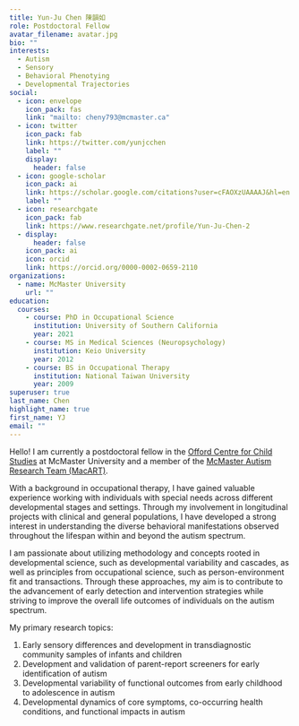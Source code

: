 ```yaml
---
title: Yun-Ju Chen 陳韻如
role: Postdoctoral Fellow
avatar_filename: avatar.jpg
bio: ""
interests:
  - Autism
  - Sensory
  - Behavioral Phenotying
  - Developmental Trajectories
social:
  - icon: envelope
    icon_pack: fas
    link: "mailto: cheny793@mcmaster.ca"
  - icon: twitter
    icon_pack: fab
    link: https://twitter.com/yunjcchen
    label: ""
    display:
      header: false
  - icon: google-scholar
    icon_pack: ai
    link: https://scholar.google.com/citations?user=cFAOXzUAAAAJ&hl=en
    label: ""
  - icon: researchgate
    icon_pack: fab
    link: https://www.researchgate.net/profile/Yun-Ju-Chen-2
  - display:
      header: false
    icon_pack: ai
    icon: orcid
    link: https://orcid.org/0000-0002-0659-2110
organizations:
  - name: McMaster University
    url: ""
education:
  courses:
    - course: PhD in Occupational Science
      institution: University of Southern California
      year: 2021
    - course: MS in Medical Sciences (Neuropsychology)
      institution: Keio University
      year: 2012
    - course: BS in Occupational Therapy
      institution: National Taiwan University
      year: 2009
superuser: true
last_name: Chen
highlight_name: true
first_name: YJ
email: ""
---
```

Hello! I am currently a postdoctoral fellow in the [Offord Centre for Child Studies](https://offordcentre.media-doc.ca/) at McMaster University and a member of the [McMaster Autism Research Team (MacART)](http://www.macautism.ca/welcome-macart).

With a background in occupational therapy, I have gained valuable experience working with individuals with special needs across different developmental stages and settings. Through my involvement in longitudinal projects with clinical and general populations, I have developed a strong interest in understanding the diverse behavioral manifestations observed throughout the lifespan within and beyond the autism spectrum.

I am passionate about utilizing methodology and concepts rooted in developmental science, such as developmental variability and cascades, as well as principles from occupational science, such as person-environment fit and transactions. Through these approaches, my aim is to contribute to the advancement of early detection and intervention strategies while striving to improve the overall life outcomes of individuals on the autism spectrum.

M﻿y primary research topics:

1. Early sensory differences and development in transdiagnostic community samples of infants and children
2. Development and validation of parent-report screeners for early identification of autism 
3. Developmental variability of functional outcomes from early childhood to adolescence in autism 
4. Developmental dynamics of core symptoms, co-occurring health conditions, and functional impacts in autism